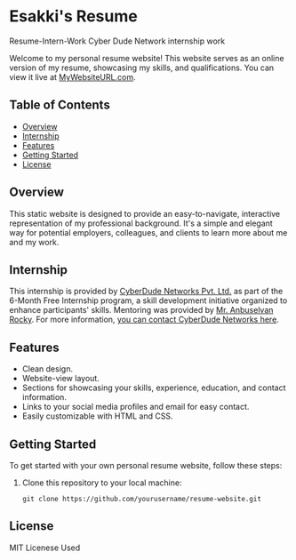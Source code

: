 # Esakki's Resume
Resume-Intern-Work
Cyber Dude Network internship work

Welcome to my personal resume website! This website serves as an online version of my resume, showcasing my skills, and qualifications. 
You can view it live at [MyWebsiteURL.com](https://esakki2104prsnl.github.io/day2-resume-work/).

## Table of Contents
- [Overview](#overview)
- [Internship](#internship)
- [Features](#features)
- [Getting Started](#getting-started)
- [License](#license)

## Overview
This static website is designed to provide an easy-to-navigate, interactive representation of my professional background. 
It's a simple and elegant way for potential employers, colleagues, and clients to learn more about me and my work.

## Internship

This internship is provided by [CyberDude Networks Pvt. Ltd.](https://youtube.com/cyberdudenetworks) as part of the 6-Month Free Internship program, a skill development initiative organized to enhance participants' skills. Mentoring was provided by [Mr. Anbuselvan Rocky](https://instagram.com/anbuselvanrocky). For more information, [you can contact CyberDude Networks here](https://cyberdudenetworks.com).


## Features
- Clean design.
- Website-view layout.
- Sections for showcasing your skills, experience, education, and contact information.
- Links to your social media profiles and email for easy contact.
- Easily customizable with HTML and CSS.

## Getting Started
To get started with your own personal resume website, follow these steps:

1. Clone this repository to your local machine:
   ```shell
   git clone https://github.com/yourusername/resume-website.git

## License
MIT Licenese Used